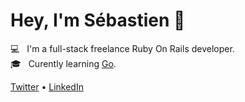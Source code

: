 # Hey, I'm Sébastien 👋

:computer: &nbsp; I'm a full-stack freelance Ruby On Rails developer.<br/>
:mortar_board: &nbsp; Curently learning [Go](https://github.com/golang/go).<br/>

[Twitter](https://twitter.com/sebkeller_) • [LinkedIn](https://www.linkedin.com/in/sebastien-keller)
